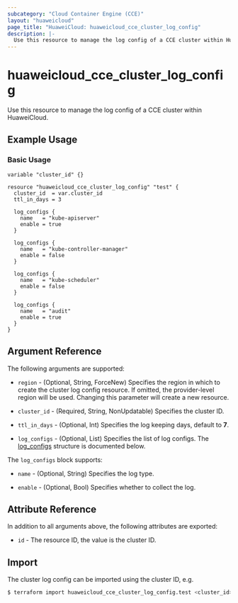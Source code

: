 ```yaml
---
subcategory: "Cloud Container Engine (CCE)"
layout: "huaweicloud"
page_title: "HuaweiCloud: huaweicloud_cce_cluster_log_config"
description: |-
  Use this resource to manage the log config of a CCE cluster within HuaweiCloud.
---
```


# huaweicloud_cce_cluster_log_config

Use this resource to manage the log config of a CCE cluster within HuaweiCloud.

## Example Usage

### Basic Usage

```hcl
variable "cluster_id" {}

resource "huaweicloud_cce_cluster_log_config" "test" {
  cluster_id  = var.cluster_id
  ttl_in_days = 3

  log_configs {
    name   = "kube-apiserver"
    enable = true
  }

  log_configs {
    name   = "kube-controller-manager"
    enable = false
  }

  log_configs {
    name   = "kube-scheduler"
    enable = false
  }

  log_configs {
    name   = "audit"
    enable = true
  }
}

```

## Argument Reference

The following arguments are supported:

* `region` - (Optional, String, ForceNew) Specifies the region in which to create the cluster log config resource.
  If omitted, the provider-level region will be used. Changing this parameter will create a new resource.

* `cluster_id` - (Required, String, NonUpdatable) Specifies the cluster ID.

* `ttl_in_days` - (Optional, Int) Specifies the log keeping days, default to **7**.

* `log_configs` - (Optional, List) Specifies the list of log configs.
  The [log_configs](#log_configs) structure is documented below.

<a name="log_configs"></a>
The `log_configs` block supports:

* `name` - (Optional, String) Specifies the log type.
  
* `enable` - (Optional, Bool) Specifies whether to collect the log.

## Attribute Reference

In addition to all arguments above, the following attributes are exported:

* `id` - The resource ID, the value is the cluster ID.

## Import

The cluster log config can be imported using the cluster ID, e.g.

```bash
$ terraform import huaweicloud_cce_cluster_log_config.test <cluster_id>
```
